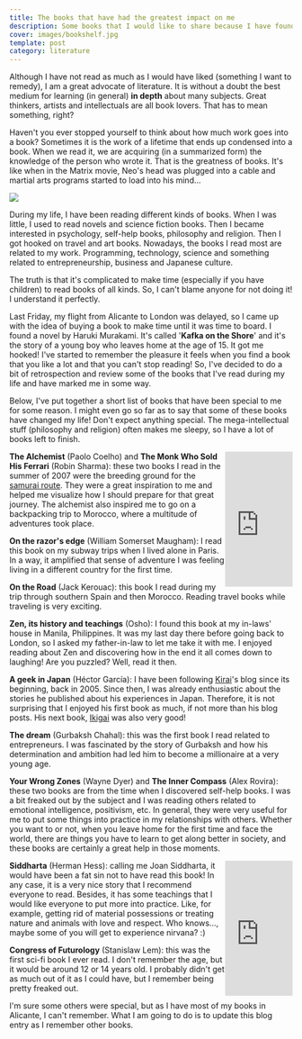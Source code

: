 ```yaml
---
title: The books that have had the greatest impact on me
description: Some books that I would like to share because I have found them enriching in some way
cover: images/bookshelf.jpg
template: post
category: literature
---
```


Although I have not read as much as I would have liked (something I want to remedy), I am a great advocate of literature. It is without a doubt the best medium for learning (in general) **in depth** about many subjects. Great thinkers, artists and intellectuals are all book lovers. That has to mean something, right?

Haven't you ever stopped yourself to think about how much work goes into a book? Sometimes it is the work of a lifetime that ends up condensed into a book. When we read it, we are acquiring (in a summarized form) the knowledge of the person who wrote it. That is the greatness of books. It's like when in the Matrix movie, Neo's head was plugged into a cable and martial arts programs started to load into his mind...

![](/blog/the-books-that-have-marked-me-most/images/kungfu-matrix.jpg)

During my life, I have been reading different kinds of books. When I was little, I used to read novels and science fiction books. Then I became interested in psychology, self-help books, philosophy and religion. Then I got hooked on travel and art books. Nowadays, the books I read most are related to my work. Programming, technology, science and something related to entrepreneurship, business and Japanese culture.

The truth is that it's complicated to make time (especially if you have children) to read books of all kinds. So, I can't blame anyone for not doing it! I understand it perfectly.

Last Friday, my flight from Alicante to London was delayed, so I came up with the idea of buying a book to make time until it was time to board. I found a novel by Haruki Murakami. It's called '**Kafka on the Shore**' and it's the story of a young boy who leaves home at the age of 15. It got me hooked! I've started to remember the pleasure it feels when you find a book that you like a lot and that you can't stop reading! So, I've decided to do a bit of retrospection and review some of the books that I've read during my life and have marked me in some way.

Below, I've put together a short list of books that have been special to me for some reason. I might even go so far as to say that some of these books have changed my life! Don't expect anything special. The mega-intellectual stuff (philosophy and religion) often makes me sleepy, so I have a lot of books left to finish.

<iframe src="https://rcm-eu.amazon-adsystem.com/e/cm?lt1=_blank&bc1=FFFFFF&IS2=1&bg1=FFFFFF&fc1=000000&lc1=0000FF&t=gazpachu06-21&o=30&p=8&l=as1&m=amazon&f=ifr&ref=tf_til&asins=B00CSJYYO4" style="float:right;width:120px;height:240px;" scrolling="no" marginwidth="0" marginheight="0" frameborder="0"></iframe>

**The Alchemist** (Paolo Coelho) and **The Monk Who Sold His Ferrari** (Robin Sharma): these two books I read in the summer of 2007 were the breeding ground for the [samurai route](/samurai-route). They were a great inspiration to me and helped me visualize how I should prepare for that great journey. The alchemist also inspired me to go on a backpacking trip to Morocco, where a multitude of adventures took place.

**On the razor's edge** (William Somerset Maugham): I read this book on my subway trips when I lived alone in Paris. In a way, it amplified that sense of adventure I was feeling living in a different country for the first time.

**On the Road** (Jack Kerouac): this book I read during my trip through southern Spain and then Morocco. Reading travel books while traveling is very exciting.

**Zen, its history and teachings** (Osho): I found this book at my in-laws' house in Manila, Philippines. It was my last day there before going back to London, so I asked my father-in-law to let me take it with me. I enjoyed reading about Zen and discovering how in the end it all comes down to laughing! Are you puzzled? Well, read it then.

**A geek in Japan** (Héctor García): I have been following [Kirai](http://kirainet.com)'s blog since its beginning, back in 2005. Since then, I was already enthusiastic about the stories he published about his experiences in Japan. Therefore, it is not surprising that I enjoyed his first book as much, if not more than his blog posts. His next book, [Ikigai](http://www.kirainet.com/ikigai-los-secretos-de-japon-para-una-vida-larga-y-feliz/) was also very good!

**The dream** (Gurbaksh Chahal): this was the first book I read related to entrepreneurs. I was fascinated by the story of Gurbaksh and how his determination and ambition had led him to become a millionaire at a very young age.

**Your Wrong Zones** (Wayne Dyer) and **The Inner Compass** (Alex Rovira): these two books are from the time when I discovered self-help books. I was a bit freaked out by the subject and I was reading others related to emotional intelligence, positivism, etc. In general, they were very useful for me to put some things into practice in my relationships with others. Whether you want to or not, when you leave home for the first time and face the world, there are things you have to learn to get along better in society, and these books are certainly a great help in those moments.

<iframe src="https://rcm-eu.amazon-adsystem.com/e/cm?t=gazpachu06-21&o=30&p=8&l=as1&asins=1517513049&ref=tf_til&fc1=000000&IS2=1&lt1=_blank&m=amazon&lc1=0000FF&bc1=FFFFFF&bg1=FFFFFF&f=ifr" style="float:right;width:120px;height:240px;" scrolling="no" marginwidth="0" marginheight="0" frameborder="0"></iframe>

**Siddharta** (Herman Hess): calling me Joan Siddharta, it would have been a fat sin not to have read this book! In any case, it is a very nice story that I recommend everyone to read. Besides, it has some teachings that I would like everyone to put more into practice. Like, for example, getting rid of material possessions or treating nature and animals with love and respect. Who knows..., maybe some of you will get to experience nirvana? :)

**Congress of Futurology** (Stanislaw Lem): this was the first sci-fi book I ever read. I don't remember the age, but it would be around 12 or 14 years old. I probably didn't get as much out of it as I could have, but I remember being pretty freaked out.

I'm sure some others were special, but as I have most of my books in Alicante, I can't remember. What I am going to do is to update this blog entry as I remember other books.